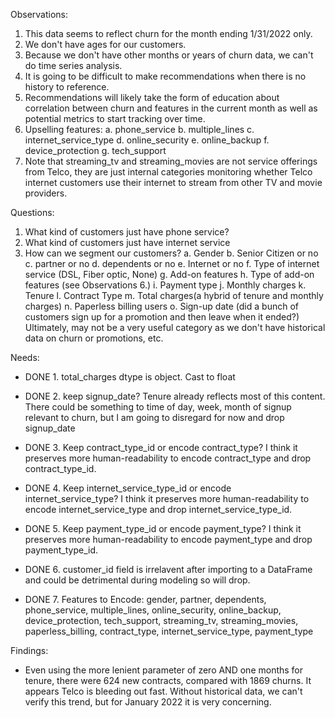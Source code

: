 Observations:

1. This data seems to reflect churn for the month ending 1/31/2022 only.
2. We don't have ages for our customers.
3. Because we don't have other months or years of churn data, we can't do time series analysis.
4. It is going to be difficult to make recommendations when there is no history to reference.
5. Recommendations will likely take the form of education about correlation between churn and features in the current month as well as potential metrics to start tracking over time.
6. Upselling features:
    a. phone_service
    b. multiple_lines
    c. internet_service_type
    d. online_security
    e. online_backup
    f. device_protection
    g. tech_support
7. Note that streaming_tv and streaming_movies are not service offerings from Telco, they are just internal categories monitoring whether Telco internet customers use their internet to stream from other TV and movie providers.
    


Questions:

1. What kind of customers just have phone service?
2. What kind of customers just have internet service
3. How can we segment our customers?
    a. Gender
    b. Senior Citizen or no
    c. partner or no
    d. dependents or no
    e. Internet or no
    f. Type of internet service (DSL, Fiber optic, None)
    g. Add-on features
    h. Type of add-on features (see Observations 6.)
    i. Payment type
    j. Monthly charges
    k. Tenure
    l. Contract Type
    m. Total charges(a hybrid of tenure and monthly charges)
    n. Paperless billing users
    o. Sign-up date (did a bunch of customers sign up for a promotion and then leave when it ended?) Ultimately, may not be a very useful category as we don't have historical data on churn or promotions, etc.




Needs:

- DONE 1. total_charges dtype is object. Cast to float

- DONE 2. keep signup_date? Tenure already reflects most of this content. There could be something to time of day, week, month of signup relevant to churn, but I am going to disregard for now and drop signup_date
    
- DONE 3. Keep contract_type_id or encode contract_type? I think it preserves more human-readability to encode contract_type and drop contract_type_id.

- DONE 4. Keep internet_service_type_id or encode internet_service_type? I think it preserves more human-readability to encode internet_service_type and drop internet_service_type_id.

- DONE 5. Keep payment_type_id or encode payment_type? I think it preserves more human-readability to encode payment_type and drop payment_type_id.

- DONE 6. customer_id field is irrelavent after importing to a DataFrame and could be detrimental during modeling so will drop.

- DONE 7. Features to Encode:
    gender, partner, dependents, phone_service, multiple_lines, online_security, online_backup, device_protection, tech_support, streaming_tv, streaming_movies, paperless_billing, contract_type, internet_service_type, payment_type
    
    
    
Findings:
- Even using the more lenient parameter of zero AND one months for tenure, there were 624 new contracts, compared with 1869 churns. It appears Telco is bleeding out fast. Without historical data, we can't verify this trend, but for January 2022 it is very concerning.

